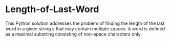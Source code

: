 # Length-of-Last-Word
This Python solution addresses the problem of finding the length of the last word in a given string s that may contain multiple spaces. A word is defined as a maximal substring consisting of non-space characters only.

